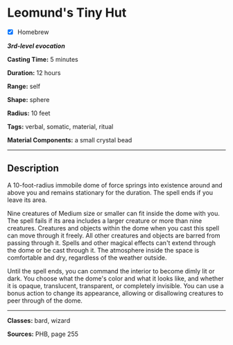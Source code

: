 # Leomund's Tiny Hut

- [x] Homebrew

***3rd-level evocation***

**Casting Time:** 5 minutes

**Duration:** 12 hours

**Range:** self

**Shape:** sphere

**Radius:** 10 feet

**Tags:** verbal, somatic, material, ritual

**Material Components:** a small crystal bead

---

## Description
A 10-foot-radius immobile dome of force springs into existence around and above you and remains stationary for the duration. The spell ends if you leave its area.

Nine creatures of Medium size or smaller can fit inside the dome with you. The spell fails if its area includes a larger creature or more than nine creatures. Creatures and objects within the dome when you cast this spell can move through it freely. All other creatures and objects are barred from passing through it. Spells and other magical effects can't extend through the dome or be cast through it. The atmosphere inside the space is comfortable and dry, regardless of the weather outside.

Until the spell ends, you can command the interior to become dimly lit or dark. You choose what the dome's color and what it looks like, and whether it is opaque, translucent, transparent, or completely invisible. You can use a bonus action to change its appearance, allowing or disallowing creatures to peer through of the dome.

---

**Classes:** bard, wizard

**Sources:** PHB, page 255
